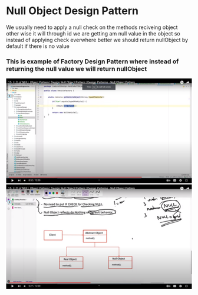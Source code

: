 # Null Object Design Pattern
We usually need to apply a null check on the methods reciveing object other wise it will through id we are getting am null value in the object 
so instead of applying check everwhere better we should return nullObject by default if there is no value

### This is example of Factory Design Pattern where instead of returning the null value we will return nullObject

![NULL DP](nullDP1.png)
![NULL DP](nullDP2.png)

